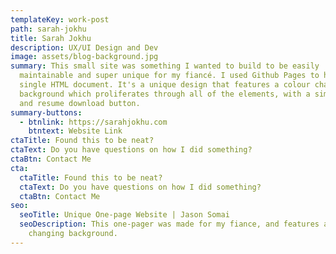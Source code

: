 ```yaml
---
templateKey: work-post
path: sarah-jokhu
title: Sarah Jokhu
description: UX/UI Design and Dev
image: assets/blog-background.jpg
summary: This small site was something I wanted to build to be easily
  maintainable and super unique for my fiancé. I used Github Pages to host a
  single HTML document. It's a unique design that features a colour changing
  background which proliferates through all of the elements, with a simple form
  and resume download button.
summary-buttons:
  - btnlink: https://sarahjokhu.com
    btntext: Website Link
ctaTitle: Found this to be neat?
ctaText: Do you have questions on how I did something?
ctaBtn: Contact Me
cta:
  ctaTitle: Found this to be neat?
  ctaText: Do you have questions on how I did something?
  ctaBtn: Contact Me
seo:
  seoTitle: Unique One-page Website | Jason Somai
  seoDescription: This one-pager was made for my fiance, and features a colour
    changing background.
---
```

